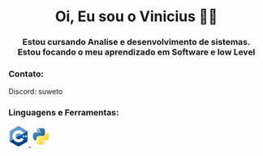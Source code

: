 <h1 align="center">Oi, Eu sou o Vinicius 👋👋</h1>
<h3 align="center">Estou cursando Analise e desenvolvimento de sistemas. <br>Estou focando o meu aprendizado em Software e low Level</h3>

<h3 align="left">Contato:</h3>
<p>Discord: suweto</p>
<p align="left">
</p>

<h3 align="left">Linguagens e Ferramentas:</h3>
<p align="left"> <a href="https://www.w3schools.com/cpp/" target="_blank" rel="noreferrer"> <img src="https://raw.githubusercontent.com/devicons/devicon/master/icons/cplusplus/cplusplus-original.svg" alt="cplusplus" width="40" height="40"/> </a> <a href="https://www.python.org" target="_blank" rel="noreferrer"> <img src="https://raw.githubusercontent.com/devicons/devicon/master/icons/python/python-original.svg" alt="python" width="40" height="40"/> </a> </p>

